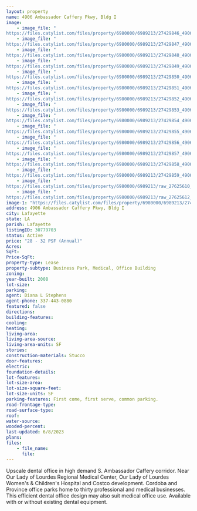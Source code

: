 ```yaml
---
layout: property
name: 4906 Ambassador Caffery Pkwy, Bldg I
image:
    - image_file: "https://files.catylist.com/files/property/6980000/6989213/27429846_4906_Ambassador_Caffery_Parkway__Building_I_1.jpg"
    - image_file: "https://files.catylist.com/files/property/6980000/6989213/27429847_4906_Ambassador_Caffery_Parkway__Building_I_2.jpg"
    - image_file: "https://files.catylist.com/files/property/6980000/6989213/27429848_4906_Ambassador_Caffery_Parkway__Building_I_3.jpg"
    - image_file: "https://files.catylist.com/files/property/6980000/6989213/27429849_4906_Ambassador_Caffery_Parkway__Building_I_4.jpg"
    - image_file: "https://files.catylist.com/files/property/6980000/6989213/27429850_4906_Ambassador_Caffery_Parkway__Building_I_5.jpg"
    - image_file: "https://files.catylist.com/files/property/6980000/6989213/27429851_4906_Ambassador_Caffery_Parkway__Building_I_6.jpg"
    - image_file: "https://files.catylist.com/files/property/6980000/6989213/27429852_4906_Ambassador_Caffery_Parkway__Building_I_8.jpg"
    - image_file: "https://files.catylist.com/files/property/6980000/6989213/27429853_4906_Ambassador_Caffery_Parkway__Building_I_9.jpg"
    - image_file: "https://files.catylist.com/files/property/6980000/6989213/27429854_4906_Ambassador_Caffery_Parkway__Building_I_10.jpg"
    - image_file: "https://files.catylist.com/files/property/6980000/6989213/27429855_4906_Ambassador_Caffery_Parkway__Building_I_11.jpg"
    - image_file: "https://files.catylist.com/files/property/6980000/6989213/27429856_4906_Ambassador_Caffery_Parkway__Building_I_12.jpg"
    - image_file: "https://files.catylist.com/files/property/6980000/6989213/27429857_4906_Ambassador_Caffery_Parkway__Building_I_13.jpg"
    - image_file: "https://files.catylist.com/files/property/6980000/6989213/27429858_4906_Ambassador_Caffery_Parkway__Building_I_14.jpg"
    - image_file: "https://files.catylist.com/files/property/6980000/6989213/27429859_4906_Ambassador_Caffery_Parkway__Building_I_15.jpg"
    - image_file: "https://files.catylist.com/files/property/6980000/6989213/raw_27625610_PP_Flyer___4906_Ambassador_Bldg_I.pdf"
    - image_file: "https://files.catylist.com/files/property/6980000/6989213/raw_27625612_Floor_Plan.pdf"
image-1: "https://files.catylist.com/files/property/6980000/6989213/27429844_4906_Ambassador_Caffery_Parkway__Building_I_7.jpg"
address: 4906 Ambassador Caffery Pkwy, Bldg I
city: Lafayette
state: LA
parish: Lafayette
listingID: 30779703
status: Active
price: "28 - 32 PSF (Annual)"
Acres:
SqFt:
Price-SqFt:
property-type: Lease
property-subtype: Business Park, Medical, Office Building
zoning:
year-built: 2008
lot-size:
parking:
agent: Diana L Stephens
agent-phone: 337-443-0880
featured: false
directions:
building-features:
cooling:
heating:
living-area:
living-area-source:
living-area-units: SF
stories:
construction-materials: Stucco
door-features:
electric:
foundation-details:
lot-features:
lot-size-area:
lot-size-square-feet:
lot-size-units: SF
parking-features: First come, first serve, common parking.
road-frontage-type:
road-surface-type:
roof:
water-source:
wooded-percent:
last-updated: 6/8/2023
plans:
files:
    - file_name:
      file:
---
```

Upscale dental office in high demand S. Ambassador Caffery corridor. Near Our Lady of Lourdes Regional Medical Center, Our Lady of Lourdes Women's &amp; Children's Hospital and Costco development. Cordoba and Province office parks home to thirty professional and medical businesses. This efficient dental office design may also suit medical office use. Available with or without existing dental equipment.
